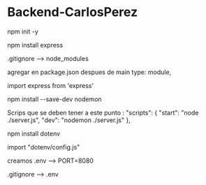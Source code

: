 # Backend-CarlosPerez

npm init -y 

npm install express 

.gitignore  -->  node_modules

agregar en package.json despues de main type: module,

import express from 'express'

npm install --save-dev nodemon

Scrips que se deben tener a este punto : "scripts": {
    "start": "node ./server.js",
    "dev": "nodemon ./server.js"
  },

npm install dotenv

import "dotenv/config.js" 

creamos .env -->  PORT=8080  

.gitignore --> .env

